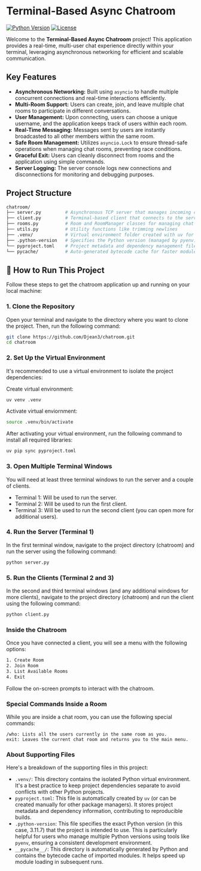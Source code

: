
# Terminal-Based Async Chatroom

[![Python Version](https://img.shields.io/badge/python-3.11.7-blue.svg)](https://www.python.org/downloads/release/python-3117/)
[![License](https://img.shields.io/badge/license-MIT-green.svg)](LICENSE)

Welcome to the **Terminal-Based Async Chatroom** project! This application provides a real-time, multi-user chat experience directly within your terminal, leveraging asynchronous networking for efficient and scalable communication.

##  Key Features

* **Asynchronous Networking:** Built using `asyncio` to handle multiple concurrent connections and real-time interactions efficiently.
* **Multi-Room Support:** Users can create, join, and leave multiple chat rooms to participate in different conversations.
* **User Management:** Upon connecting, users can choose a unique username, and the application keeps track of users within each room.
* **Real-Time Messaging:** Messages sent by users are instantly broadcasted to all other members within the same room.
* **Safe Room Management:** Utilizes `asyncio.Lock` to ensure thread-safe operations when managing chat rooms, preventing race conditions.
* **Graceful Exit:** Users can cleanly disconnect from rooms and the application using simple commands.
* **Server Logging:** The server console logs new connections and disconnections for monitoring and debugging purposes.

##  Project Structure
```bash
chatroom/
├── server.py         # Asynchronous TCP server that manages incoming clients
├── client.py         # Terminal-based client that connects to the server
├── rooms.py          # Room and RoomManager classes for managing chat rooms (with asyncio.Lock)
├── utils.py          # Utility functions like trimming newlines
├── .venv/            # Virtual environment folder created with uv for project isolation
├── .python-version   # Specifies the Python version (managed by pyenv)
└── pyproject.toml    # Project metadata and dependency management file (created by uv)
└── pycache/          # Auto-generated bytecode cache for faster module loading (created by Python)
```

## 🚀 How to Run This Project

Follow these steps to get the chatroom application up and running on your local machine:

### 1. Clone the Repository

Open your terminal and navigate to the directory where you want to clone the project. Then, run the following command:

```bash
git clone https://github.com/Djean3/chatroom.git
cd chatroom
```

### 2. Set Up the Virtual Environment

It's recommended to use a virtual environment to isolate the project dependencies:

Create virtual environment:
```bash
uv venv .venv
```
Activate virtual enviornment:
```bash
source .venv/bin/activate
```

After activating your virtual environment, run the following command to install all required libraries:
```bash
uv pip sync pyproject.toml
```

### 3. Open Multiple Terminal Windows

You will need at least three terminal windows to run the server and a couple of clients.

* Terminal 1: Will be used to run the server.
* Terminal 2: Will be used to run the first client.
* Terminal 3: Will be used to run the second client (you can open more for additional users).

### 4. Run the Server (Terminal 1)
In the first terminal window, navigate to the project directory (chatroom) and run the server using the following command:

```bash
python server.py
```

### 5. Run the Clients (Terminal 2 and 3)
In the second and third terminal windows (and any additional windows for more clients), navigate to the project directory (chatroom) and run the client using the following command:
```bash
python client.py
```

### Inside the Chatroom
Once you have connected a client, you will see a menu with the following options:
```bash
1. Create Room
2. Join Room
3. List Available Rooms
4. Exit
```
Follow the on-screen prompts to interact with the chatroom.

### Special Commands Inside a Room

While you are inside a chat room, you can use the following special commands:
```
/who: Lists all the users currently in the same room as you.
exit: Leaves the current chat room and returns you to the main menu.
```
### About Supporting Files

Here's a breakdown of the supporting files in this project:

* `.venv/`: This directory contains the isolated Python virtual environment.  It's a best practice to keep project dependencies separate to avoid conflicts with other Python projects.
* `pyproject.toml`: This file is automatically created by `uv` (or can be created manually for other package managers). It stores project metadata and dependency information, contributing to reproducible builds.
* `.python-version`: This file specifies the exact Python version (in this case, 3.11.7) that the project is intended to use. This is particularly helpful for users who manage multiple Python versions using tools like `pyenv`, ensuring a consistent development environment.
* `__pycache__/`: This directory is automatically generated by Python and contains the bytecode cache of imported modules. It helps speed up module loading in subsequent runs.




